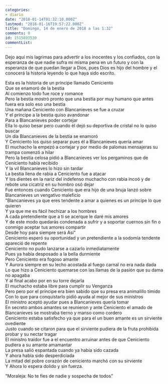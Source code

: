 ```yaml
---
categories:
- diario
date: "2018-01-14T01:32:10.000Z"
lastmod: "2018-01-16T19:57:22.000Z"
title: "Domingo, 14 de enero de 2018 a las 1:32"
comments: 0
id: 1515893530
commentList:
---
```


Dejo aquí mis lagrimas para advertir a los inocentes y los confiados, con la esperanza de que nadie sufra mi misma pena en un futuro y con la esperanza de que puedan llegar a Dios, pues Dios es hijo del hombre y el conocerá la historia leyendo lo que haya sido escrito.  
  
Esta es la historia de un príncipe llamado Ceniciento   
Que se enamoró de la bestia   
Al comienzo todo fue roce y romance  
Pero la bestia mostró pronto que una bestia por muy humano que antes fuera era solo eso una bestia  
Una mañana Ceniciento con Blancanieves se fue a cruzar   
Y el príncipe a la bestia quiso avandonar  
Para a Blancanieves poder cortejar  
Ella lo quiso besar pero cuando él dejó su deportiva de cristal no lo quiso buscar  
Un día Blancanieves de la bestia se enamoró  
Y Ceniciento los quiso separar pues él a Blancanieves quería amar  
El muchacho la empezó a cortejar y por medio de palomas mensajeras su trampa comenzó a hilar  
Pero la bestia celosa pidió a Blancanieves ver los pergaminos que de Ceniciento había recibido  
Y la vil Blancanieves lo hizo sin tardar  
La bestia llena de rabia a Ceniciento fue a atacar   
Y los dientes en la nariz del indefenso muchacho con rabia incoó y de rebote una cicatriz en su hombro osó dejar  
Fue entonces cuando Ceniciento que era hijo de una bruja lanzó sobre Blancanieves un vengativo maleficio  
"Blancanieves ya que eres tendente a amar a quienes es un príncipe lo que quieren   
Y ya que me es fácil hechizar a los hombres   
A cada pretendiente que a ti se acerque le daré mis amores  
Y de este modo quedarás condenada a sufrir y a soportar cuernos sin fin o conmigo aceptar tus amores compartir  
Desde hoy para siempre será Así"  
Ceniciento esperó su oportunidad y un pretendiente a la sodomía tendente apareció de repente  
Ceniciento no pudo lanzarse a cazarlo inmediatamente   
Pues ya había desposado a la bella durmiente  
Pero Ceniciento era fogoso amante  
Y Aurora siempre en su lecho acostada al fuego carnal no era nada dada  
Lo que hizo a Ceniciento quemarse con las llamas de la pasión que su dama no apagaba  
Y al final acabo por en su torre dejarla  
El muchacho estaba libre para cumplir su Venganza  
Pero pero por el príncipe era bien sabido que su presa era animalillo tímido   
Con lo que para conquistarlo pidió ayuda al mejor de sus ministros  
El ministro aceptó ayudar pues a Blancanieves quería tomar  
En secreto ambos amantes se reunieron y ante Ceniciento el amado de Blancanieves se mostraba tierno y manso como cordero  
Ceniciento estaba satisfecho ya que para el un buen amante es un sirviente ovediente  
Justo cuando se citaron para que el sirviente pudiera de la fruta prohibida probar y su nectar tragar  
El ministro traidor fue a el encuentro arruinar antes de que Ceniciento pudiera a su amante amamantar   
La presa salió espantada cuando ya había sido cazada   
Y ahora había sido desperdiciada  
La mitad del pobre corazón de ceniciento marchó con su sirviente  
Y Ahora lo espera dolido y sin fuerza.  
  
"Moraleja: No te fíes de nadie y sospecha de todos"